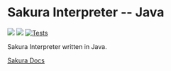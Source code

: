 # Sakura Interpreter -- Java

<img src="https://img.shields.io/badge/Interpreter%20Version-1.0.0.0--beta--1-red" /> <img src="https://img.shields.io/badge/Lang Version-0.1.0--beta.1-green" /> [![Tests](https://github.com/ArkinSolomon/sakura-interpreter-java/actions/workflows/test-all.yml/badge.svg)](https://github.com/ArkinSolomon/sakura-interpreter-java/actions/workflows/test-all.yml)

Sakura Interpreter written in Java.

[Sakura Docs](https://sakura-docs.arkinsolomon.net/)

